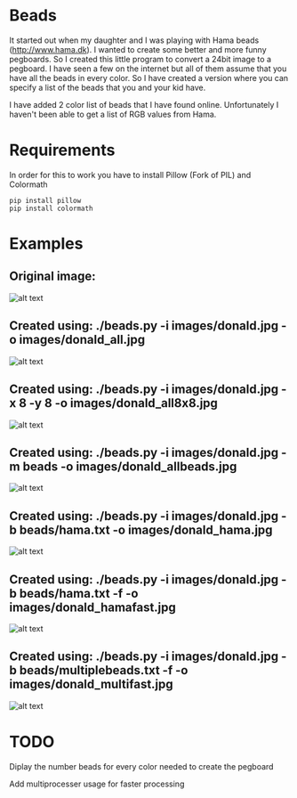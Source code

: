# Beads

It started out when my daughter and I was playing with Hama beads (http://www.hama.dk). I wanted to create some better and more funny pegboards. So I created this little program to convert a 24bit image to a pegboard. I have seen a few on the internet but all of them assume that you have all the beads in every color. So I have created a version where you can specify a list of the beads that you and your kid have.

I have added 2 color list of beads that I have found online. Unfortunately I haven't been able to get a list of RGB values from Hama.

# Requirements

In order for this to work you have to install Pillow (Fork of PIL) and Colormath

```
pip install pillow
pip install colormath
```

# Examples

## Original image:
![alt text][orig]

## Created using: ./beads.py -i images/donald.jpg -o images/donald_all.jpg
![alt text][all]

## Created using: ./beads.py -i images/donald.jpg -x 8 -y 8 -o images/donald_all8x8.jpg
![alt text][all8]

## Created using: ./beads.py -i images/donald.jpg -m beads -o images/donald_allbeads.jpg
![alt text][allbeads]

## Created using: ./beads.py -i images/donald.jpg -b beads/hama.txt -o images/donald_hama.jpg
![alt text][hama]

## Created using: ./beads.py -i images/donald.jpg -b beads/hama.txt -f -o images/donald_hamafast.jpg
![alt text][hamafast]

## Created using: ./beads.py -i images/donald.jpg -b beads/multiplebeads.txt -f -o images/donald_multifast.jpg
![alt text][multi]


[orig]: images/donald.jpg "Original image"
[all]: images/donald_all.jpg "Converted image using all colors"
[all8]: images/donald_all8x8.jpg "Converted image using all colors but with a 8x8 grid"
[allbeads]: images/donald_allbeads.jpg "Converted image using all colors but showing the beads"
[hama]: images/donald_hama.jpg "Converted image using hama colors"
[hamafast]: images/donald_hamafast.jpg "Converted image using hama colors with fast color match"
[multi]: images/donald_multifast.jpg "Converted image using multiple colors with fast color match"

# TODO

Diplay the number beads for every color needed to create the pegboard

Add multiprocesser usage for faster processing
